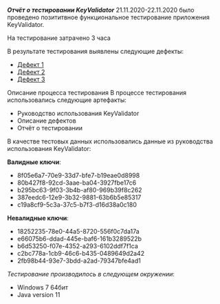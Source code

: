 ***Отчёт о тестировании KeyValidator***
21.11.2020-22.11.2020 было проведено позититвное функциональное тестирование приложения KeyValidator.

На тестирование затрачено 3 часа

В результате тестирования выявлены следующие дефекты:

* [Дефект 1](https://github.com/ILiaBer/Java-Task-1.1/issues/1)
* [Дефект 2](https://github.com/ILiaBer/Java-Task-1.1/issues/2)
* [Дефект 3](https://github.com/ILiaBer/Java-Task-1.1/issues/3)

Описание процесса тестирования
В процессе тестирования использовались следующие артефакты:

* Руководство использования KeyValidator
* Описание дефектов 
* Отчёт о тестировании

В качестве тестовых данных использовались данные из руководства использования KeyValidator:

**Валидные ключи**:
* 8f05e6a7-70e9-33d7-bfe7-b19eae0d8998
* 80b427f8-92cd-3aae-ba04-3927fbe17c6
* b295bc63-9f03-3b4b-af80-969b39f8c262
* 387eedc6-12e9-3b32-9881-63b6b5e85317
* c19a8cf9-5c3a-37c5-b7f3-d16d38a0c180

**Невалидные ключи**:
* 18252235-78e0-44a5-8720-556f0c7da17a
* e66075b6-ddad-445e-baf6-161b3289522b
* b6d53250-f07e-4352-a293-6102ddf7f1ca
* c2bc778a-1cb9-46c6-b435-0489649d2a42
* 2fb98b44-93e7-3bdd-a2ad-79347bfe4ad1

*Тестирование производилось в следующем окружении*:
* Windows 7 64бит
* Java version 11
